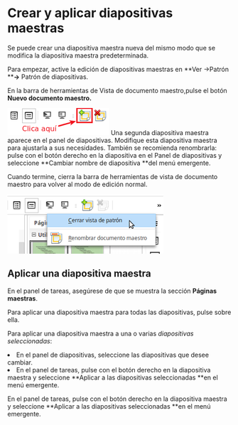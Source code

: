 
# Crear y aplicar diapositivas maestras

Se puede crear una diapositiva maestra nueva del mismo modo que se modifica la diapositiva maestra predeterminada.

Para empezar, active la edición de diapositivas maestras en **Ver →Patrón ****→** Patrón de diapositivas.

En la barra de herramientas de Vista de documento maestro,pulse el botón **Nuevo documento maestro.**

![](https://raw.githubusercontent.com/catedu/libreOffice-la-suite-ofimatica-libre/master/img/Seleccion_390.png)
Una segunda diapositiva maestra aparece en el panel de diapositivas. Modifique esta diapositiva maestra para ajustarla a sus necesidades. También se recomienda renombrarla: pulse con el botón derecho en la diapositiva en el Panel de diapositivas y seleccione **Cambiar nombre de diapositiva **del menú emergente.

Cuando termine, cierra la barra de herramientas de vista de documento maestro para volver al modo de edición normal.

![](https://raw.githubusercontent.com/catedu/libreOffice-la-suite-ofimatica-libre/master/img/Seleccion_392.png)
## Aplicar una diapositiva maestra

En el panel de tareas, asegúrese de que se muestra la sección **Páginas maestras**.

Para aplicar una diapositiva maestra para todas las diapositivas, pulse sobre ella.

Para aplicar una diapositiva maestra a una o varias *diapositivas seleccionadas*:

<li value="1">
En el panel de diapositivas, seleccione las diapositivas que desee cambiar.
</li>
<li>
En el panel de tareas, pulse con el botón derecho en la diapositiva maestra y seleccione **Aplicar a las diapositivas seleccionadas **en el menú emergente.
</li>

En el panel de tareas, pulse con el botón derecho en la diapositiva maestra y seleccione **Aplicar a las diapositivas seleccionadas **en el menú emergente.


